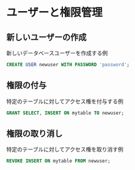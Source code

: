# ユーザーと権限管理

## 新しいユーザーの作成

新しいデータベースユーザーを作成する例

```sql
CREATE USER newuser WITH PASSWORD 'password';
```

## 権限の付与

特定のテーブルに対してアクセス権を付与する例

```sql
GRANT SELECT, INSERT ON mytable TO newuser;
```

## 権限の取り消し

特定のテーブルに対してアクセス権を取り消す例

```sql
REVOKE INSERT ON mytable FROM newuser;
```
